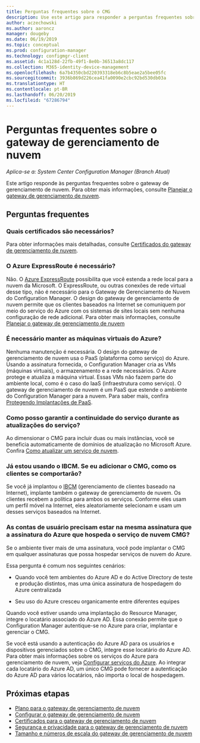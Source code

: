 ```yaml
---
title: Perguntas frequentes sobre o CMG
description: Use este artigo para responder a perguntas frequentes sobre o gateway de gerenciamento de nuvem
author: aczechowski
ms.author: aaroncz
manager: dougeby
ms.date: 06/19/2019
ms.topic: conceptual
ms.prod: configuration-manager
ms.technology: configmgr-client
ms.assetid: 4c1a128d-22fb-49f1-8e0b-36513a8dc117
ms.collection: M365-identity-device-management
ms.openlocfilehash: 6a7b4350cbd220393318eb6c8b5eae2a5bee05fc
ms.sourcegitcommit: 3936b869d226cea41fa0090e2cbc92bd530db03a
ms.translationtype: HT
ms.contentlocale: pt-BR
ms.lasthandoff: 06/20/2019
ms.locfileid: "67286794"
---
```

# <a name="frequently-asked-questions-about-the-cloud-management-gateway"></a>Perguntas frequentes sobre o gateway de gerenciamento de nuvem

*Aplica-se a: System Center Configuration Manager (Branch Atual)*

Este artigo responde às perguntas frequentes sobre o gateway de gerenciamento de nuvem. Para obter mais informações, consulte [Planejar o gateway de gerenciamento de nuvem](/sccm/core/clients/manage/cmg/plan-cloud-management-gateway).


## <a name="frequently-asked-questions"></a>Perguntas frequentes

### <a name="what-certificates-do-i-need"></a>Quais certificados são necessários?

Para obter informações mais detalhadas, consulte [Certificados do gateway de gerenciamento de nuvem](/sccm/core/clients/manage/cmg/certificates-for-cloud-management-gateway).


### <a name="do-i-need-azure-expressroute"></a>O Azure ExpressRoute é necessário?

Não. O [Azure ExpressRoute](/azure/expressroute/expressroute-introduction) possibilita que você estenda a rede local para a nuvem da Microsoft. O ExpressRoute, ou outras conexões de rede virtual desse tipo, não é necessário para o Gateway de Gerenciamento de Nuvem do Configuration Manager. O design do gateway de gerenciamento de nuvem permite que os clientes baseados na Internet se comuniquem por meio do serviço do Azure com os sistemas de sites locais sem nenhuma configuração de rede adicional. Para obter mais informações, consulte [Planejar o gateway de gerenciamento de nuvem](/sccm/core/clients/manage/cmg/plan-cloud-management-gateway)

<!-- SCCMDocs#1659 -->

### <a name="do-i-need-to-maintain-the-azure-virtual-machines"></a>É necessário manter as máquinas virtuais do Azure?

Nenhuma manutenção é necessária. O design do gateway de gerenciamento de nuvem usa o PaaS (plataforma como serviço) do Azure. Usando a assinatura fornecida, o Configuration Manager cria as VMs (máquinas virtuais), o armazenamento e a rede necessários. O Azure protege e atualiza a máquina virtual. Essas VMs não fazem parte do ambiente local, como é o caso do IaaS (infraestrutura como serviço). O gateway de gerenciamento de nuvem é um PaaS que estende o ambiente do Configuration Manager para a nuvem. Para saber mais, confira [Protegendo Implantações de PaaS](/azure/security/security-paas-deployments).


### <a name="how-can-i-ensure-service-continuity-during-service-updates"></a>Como posso garantir a continuidade do serviço durante as atualizações do serviço?

Ao dimensionar o CMG para incluir duas ou mais instâncias, você se beneficia automaticamente de domínios de atualização no Microsoft Azure. Confira [Como atualizar um serviço de nuvem](/azure/cloud-services/cloud-services-update-azure-service).


### <a name="im-already-using-ibcm-if-i-add-cmg-how-do-clients-behave"></a>Já estou usando o IBCM. Se eu adicionar o CMG, como os clientes se comportarão?

Se você já implantou o [IBCM](/sccm/core/clients/manage/plan-internet-based-client-management) (gerenciamento de clientes baseado na Internet), implante também o gateway de gerenciamento de nuvem. Os clientes recebem a política para ambos os serviços. Conforme eles usam um perfil móvel na Internet, eles aleatoriamente selecionam e usam um desses serviços baseados na Internet.


### <a name="do-the-user-accounts-have-to-be-in-the-same-azure-subscription-as-the-subscription-that-hosts-the-cmg-cloud-service"></a>As contas de usuário precisam estar na mesma assinatura que a assinatura do Azure que hospeda o serviço de nuvem CMG?
<!--SCCMDocs-pr issue #2873-->
Se o ambiente tiver mais de uma assinatura, você pode implantar o CMG em qualquer assinaturas que possa hospedar serviços de nuvem do Azure. 

Essa pergunta é comum nos seguintes cenários:  

- Quando você tem ambientes do Azure AD e do Active Directory de teste e produção distintos, mas uma única assinatura de hospedagem do Azure centralizada  

- Seu uso do Azure cresceu organicamente entre diferentes equipes  

Quando você estiver usando uma implantação do Resource Manager, integre o locatário associado do Azure AD. Essa conexão permite que o Configuration Manager autentique-se no Azure para criar, implantar e gerenciar o CMG.  

Se você está usando a autenticação do Azure AD para os usuários e dispositivos gerenciados sobre o CMG, integre esse locatário do Azure AD. Para obter mais informações sobre os serviços do Azure para gerenciamento de nuvem, veja [Configurar serviços do Azure](/sccm/core/servers/deploy/configure/azure-services-wizard). Ao integrar cada locatário do Azure AD, um único CMG pode fornecer a autenticação do Azure AD para vários locatários, não importa o local de hospedagem.



## <a name="next-steps"></a>Próximas etapas

- [Plano para o gateway de gerenciamento de nuvem](/sccm/core/clients/manage/cmg/plan-cloud-management-gateway)
- [Configurar o gateway de gerenciamento de nuvem](/sccm/core/clients/manage/cmg/setup-cloud-management-gateway)
- [Certificados para o gateway de gerenciamento de nuvem](/sccm/core/clients/manage/cmg/certificates-for-cloud-management-gateway)
- [Segurança e privacidade para o gateway de gerenciamento de nuvem](/sccm/core/clients/manage/cmg/security-and-privacy-for-cloud-management-gateway)
- [Tamanho e números de escala do gateway de gerenciamento de nuvem](/sccm/core/plan-design/configs/size-and-scale-numbers#bkmk_cmg)

